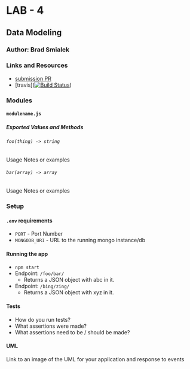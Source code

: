
# LAB - 4

## Data Modeling

### Author: Brad Smialek

### Links and Resources
* [submission PR](https://github.com/brad-smialek-401-advanced-javascript/lab-class-4-data-modeling/pull/1)
* [travis]([![Build Status](https://www.travis-ci.com/brad-smialek-401-advanced-javascript/lab-class-4-data-modeling.svg?branch=master)](https://www.travis-ci.com/brad-smialek-401-advanced-javascript/lab-class-4-data-modeling))


### Modules
#### `modulename.js`
##### Exported Values and Methods

###### `foo(thing) -> string`
Usage Notes or examples

###### `bar(array) -> array`
Usage Notes or examples

### Setup
#### `.env` requirements
* `PORT` - Port Number
* `MONGODB_URI` - URL to the running mongo instance/db

#### Running the app
* `npm start`
* Endpoint: `/foo/bar/`
  * Returns a JSON object with abc in it.
* Endpoint: `/bing/zing/`
  * Returns a JSON object with xyz in it.
  
#### Tests
* How do you run tests?
* What assertions were made?
* What assertions need to be / should be made?

#### UML
Link to an image of the UML for your application and response to events
